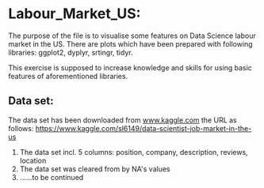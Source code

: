 # Labour_Market_US:
The purpose of the file is to visualise some features on Data Science labour 
market in the US. There are plots which have been prepared with following 
libraries: ggplot2, dyplyr, srtingr, tidyr.

This exercise is supposed to increase knowledge and skills for using basic 
features of aforementioned libraries.


## Data set:
The data set has been downloaded from www.kaggle.com the URL as follows: https://www.kaggle.com/sl6149/data-scientist-job-market-in-the-us

1. The data set incl. 5 columns: position, company, description, reviews, location
2. The data set was cleared from by NA's values
3. ......to be continued





